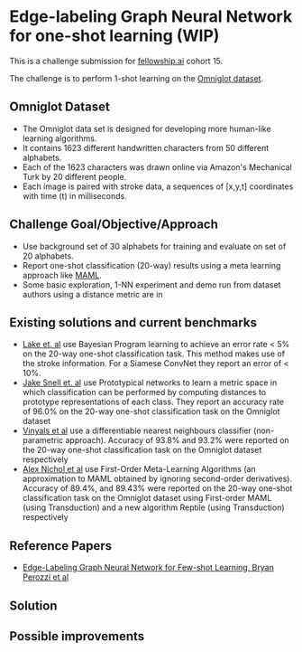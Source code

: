 # Edge-labeling Graph Neural Network for one-shot learning (WIP)

This is a challenge submission for 
[fellowship.ai](https://fellowship.ai) cohort 15.

The challenge is to perform 1-shot learning on the [Omniglot 
dataset](https://github.com/brendenlake/omniglot).

## Omniglot Dataset 
- The Omniglot data set is designed for developing more human-like learning algorithms. 
- It contains 1623 different handwritten characters from 50 different alphabets. 
- Each of the 1623 characters was drawn online via Amazon's Mechanical Turk by 20 different people. 
- Each image is paired with stroke data, a sequences of [x,y,t] coordinates with time (t) in milliseconds.

## Challenge Goal/Objective/Approach
- Use background set of 30 alphabets for training and evaluate on set of 20 alphabets.
- Report one-shot classification (20-way) results using a meta learning approach like [MAML](https://arxiv.org/pdf/1703.03400.pdf).
- Some basic exploration, 1-NN experiment and demo run from dataset authors using a distance metric are in 

## Existing solutions and current benchmarks
- [Lake et. al](http://science.sciencemag.org/content/350/6266/1332) use Bayesian Program learning to achieve an error rate < 5% on the 20-way one-shot classification task. This method makes use of the stroke information. For a Siamese ConvNet they report an error of < 10%.
- [Jake Snell et. al](https://arxiv.org/abs/1703.05175) use Prototypical networks to learn a metric space in which classification can be performed by computing distances to prototype representations of each class. They report an accuracy rate of 96.0% on the 20-way one-shot classification task on the Omniglot dataset
- [Vinyals et al](https://arxiv.org/pdf/1606.04080.pdf) use a differentiable nearest neighbours classifier (non-parametric approach). Accuracy of 93.8% and 93.2% were reported on the 20-way one-shot classification task on the Omniglot dataset respectively
- [Alex Nichol et al](https://arxiv.org/pdf/1803.02999v3.pdf) use First-Order Meta-Learning Algorithms (an approximation to MAML obtained by ignoring second-order derivatives). Accuracy of 89.4%, and 89.43% were reported on the 20-way one-shot classification task on the Omniglot dataset using First-order MAML (using Transduction) and a new algorithm Reptile (using Transduction) respectively


## Reference Papers
- [Edge-Labeling Graph Neural Network for Few-shot Learning, Bryan Perozzi et al](https://arxiv.org/pdf/1905.01436.pdf)
## Solution
## Possible improvements
<!--
## Challenge goals
1. Problem solving ability - did you understand the problem correctly, 
and did you take logical steps to solve it?  
2. Machine learning skills - what sort of models did you use? How 
rigorous was your exploratory analysis of the data, your choice and fine 
tuning of models, and your assessment of results.  
3. Communication skills - is your solution readable and well explained? 
Messiness and raw code with no explanation does not reflect well on your 
potential for working well with our business partners during the 
fellowship.

## Mistakes to avoid
- Skipping exploratory analysis and feature engineering  
Do not jump straight into fitting models without demonstrating to us, in 
your Jupyter notebook, that you have understood and thought about the 
dataset.

- Choosing models with no explanation  
Please use the notebook to explain your thought process. We care about 
this as much as we care about your results.

- Unreadable notebooks  
Make sure to run your notebook before sharing so that we can see the 
results. We won't be running your code on our machines. On the flip 
side, please do not print out the entire dataset or endless rounds of 
epochs.

- Overly simplistic final results  
Your final results should consist of more than a single number or 
percentage printout. Explain why you chose the success metrics you 
chose, and analyze what your output means.


## Questions to Consider
Ask yourself why would they have selected this problem for the 
challenge? What are some gotchas in this domain I should know about?  
What is the highest level of accuracy that others have achieved with 
this dataset or similar problems / datasets ?  
What types of visualizations will help me grasp the nature of the 
problem / data?  
What feature engineering might help improve the signal?  
Which modeling techniques are good at capturing the types of 
relationships I see in this data?  
Now that I have a model, how can I be sure that I didn't introduce a bug 
in the code? If results are too good to be true, they probably are!  
What are some of the weaknesses of the model and and how can the model 
be improved with additional work? -->

